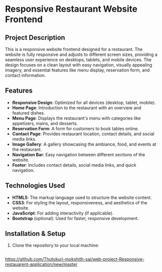 # Responsive Restaurant Website Frontend

## Project Description
This is a responsive website frontend designed for a restaurant. The website is fully responsive and adjusts to different screen sizes, providing a seamless user experience on desktops, tablets, and mobile devices. The design focuses on a clean layout with easy navigation, visually appealing imagery, and essential features like menu display, reservation form, and contact information.

## Features
- **Responsive Design**: Optimized for all devices (desktop, tablet, mobile).
- **Home Page**: Introduction to the restaurant with an overview and featured dishes.
- **Menu Page**: Displays the restaurant's menu with categories like appetizers, mains, and desserts.
- **Reservation Form**: A form for customers to book tables online.
- **Contact Page**: Provides restaurant location, contact details, and social media links.
- **Image Gallery**: A gallery showcasing the ambiance, food, and events at the restaurant.
- **Navigation Bar**: Easy navigation between different sections of the website.
- **Footer**: Includes contact details, social media links, and quick navigation.

## Technologies Used
- **HTML5**: The markup language used to structure the website content.
- **CSS3**: For styling the layout, responsiveness, and aesthetics of the website.
- **JavaScript**: For adding interactivity (if applicable).
- **Bootstrap** (optional): Used for faster, responsive development.

## Installation & Setup
1. Clone the repository to your local machine:
   ```bash
  https://github.com/Thutukuri-mokshith-sai/web-project-Responsive-restauarent-application/new/master
